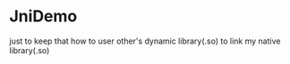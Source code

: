 # JniDemo
just to keep that how to user other's dynamic library(.so)  to link my native library(.so)
